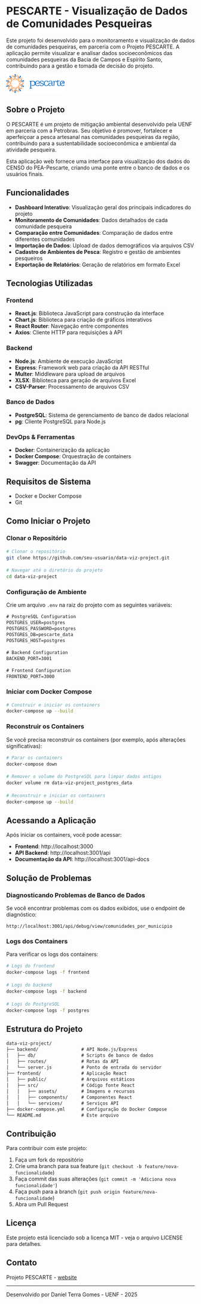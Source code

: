 # PESCARTE - Visualização de Dados de Comunidades Pesqueiras

Este projeto foi desenvolvido para o monitoramento e visualização de dados de comunidades pesqueiras, em parceria com o Projeto PESCARTE. A aplicação permite visualizar e analisar dados socioeconômicos das comunidades pesqueiras da Bacia de Campos e Espírito Santo, contribuindo para a gestão e tomada de decisão do projeto.

![Logo PESCARTE](frontend\src\assets\pescarte_logo.png)

## Sobre o Projeto

O PESCARTE é um projeto de mitigação ambiental desenvolvido pela UENF em parceria com a Petrobras. Seu objetivo é promover, fortalecer e aperfeiçoar a pesca artesanal nas comunidades pesqueiras da região, contribuindo para a sustentabilidade socioeconômica e ambiental da atividade pesqueira.

Esta aplicação web fornece uma interface para visualização dos dados do CENSO do PEA-Pescarte, criando uma ponte entre o banco de dados e os usuários finais.

## Funcionalidades

- **Dashboard Interativo**: Visualização geral dos principais indicadores do projeto
- **Monitoramento de Comunidades**: Dados detalhados de cada comunidade pesqueira
- **Comparação entre Comunidades**: Comparação de dados entre diferentes comunidades
- **Importação de Dados**: Upload de dados demográficos via arquivos CSV
- **Cadastro de Ambientes de Pesca**: Registro e gestão de ambientes pesqueiros
- **Exportação de Relatórios**: Geração de relatórios em formato Excel

## Tecnologias Utilizadas

### Frontend
- **React.js**: Biblioteca JavaScript para construção da interface
- **Chart.js**: Biblioteca para criação de gráficos interativos
- **React Router**: Navegação entre componentes
- **Axios**: Cliente HTTP para requisições à API

### Backend
- **Node.js**: Ambiente de execução JavaScript
- **Express**: Framework web para criação da API RESTful
- **Multer**: Middleware para upload de arquivos
- **XLSX**: Biblioteca para geração de arquivos Excel
- **CSV-Parser**: Processamento de arquivos CSV

### Banco de Dados
- **PostgreSQL**: Sistema de gerenciamento de banco de dados relacional
- **pg**: Cliente PostgreSQL para Node.js

### DevOps & Ferramentas
- **Docker**: Containerização da aplicação
- **Docker Compose**: Orquestração de containers
- **Swagger**: Documentação da API

## Requisitos de Sistema

- Docker e Docker Compose
- Git

## Como Iniciar o Projeto

### Clonar o Repositório

```bash
# Clonar o repositório
git clone https://github.com/seu-usuario/data-viz-project.git

# Navegar até o diretório do projeto
cd data-viz-project
```

### Configuração de Ambiente

Crie um arquivo `.env` na raiz do projeto com as seguintes variáveis:

```
# PostgreSQL Configuration
POSTGRES_USER=postgres
POSTGRES_PASSWORD=postgres
POSTGRES_DB=pescarte_data
POSTGRES_HOST=postgres

# Backend Configuration
BACKEND_PORT=3001

# Frontend Configuration
FRONTEND_PORT=3000
```

### Iniciar com Docker Compose

```bash
# Construir e iniciar os containers
docker-compose up --build
```

### Reconstruir os Containers

Se você precisa reconstruir os containers (por exemplo, após alterações significativas):

```bash
# Parar os containers
docker-compose down

# Remover o volume do PostgreSQL para limpar dados antigos
docker volume rm data-viz-project_postgres_data

# Reconstruir e iniciar os containers
docker-compose up --build
```

## Acessando a Aplicação

Após iniciar os containers, você pode acessar:

- **Frontend**: http://localhost:3000
- **API Backend**: http://localhost:3001/api
- **Documentação da API**: http://localhost:3001/api-docs

## Solução de Problemas

### Diagnosticando Problemas de Banco de Dados

Se você encontrar problemas com os dados exibidos, use o endpoint de diagnóstico:

```
http://localhost:3001/api/debug/view/comunidades_por_municipio
```

### Logs dos Containers

Para verificar os logs dos containers:

```bash
# Logs do frontend
docker-compose logs -f frontend

# Logs do backend
docker-compose logs -f backend

# Logs do PostgreSQL
docker-compose logs -f postgres
```

## Estrutura do Projeto

```
data-viz-project/
├── backend/                # API Node.js/Express
│   ├── db/                 # Scripts de banco de dados
│   ├── routes/             # Rotas da API
│   └── server.js           # Ponto de entrada do servidor
├── frontend/               # Aplicação React
│   ├── public/             # Arquivos estáticos
│   ├── src/                # Código fonte React
│   │   ├── assets/         # Imagens e recursos
│   │   ├── components/     # Componentes React
│   │   └── services/       # Serviços API
├── docker-compose.yml      # Configuração do Docker Compose
└── README.md               # Este arquivo
```

## Contribuição

Para contribuir com este projeto:

1. Faça um fork do repositório
2. Crie uma branch para sua feature (`git checkout -b feature/nova-funcionalidade`)
3. Faça commit das suas alterações (`git commit -m 'Adiciona nova funcionalidade'`)
4. Faça push para a branch (`git push origin feature/nova-funcionalidade`)
5. Abra um Pull Request

## Licença

Este projeto está licenciado sob a licença MIT - veja o arquivo LICENSE para detalhes.

## Contato

Projeto PESCARTE - [website](https://pescarte.org.br/)

---

Desenvolvido por Daniel Terra Gomes - UENF - 2025
